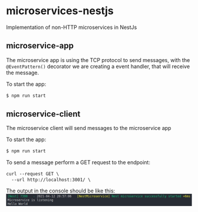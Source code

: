 # microservices-nestjs
Implementation of non-HTTP microservices in NestJs

## microservice-app
The microservice app is using the TCP protocol to send messages, with the  `@EventPattern()` decorator we are creating a event handler, that will receive the message.

To start the app:
```bash
$ npm run start
```

## microservice-client
The microservice client will send messages to the microservice app

To start the app:
```bash
$ npm run start
```

To send a message perform a GET request to the endpoint:
```
curl --request GET \
  --url http://localhost:3001/ \
```

The output in the console should be like this:
![terminal-example](images/terminal.png)